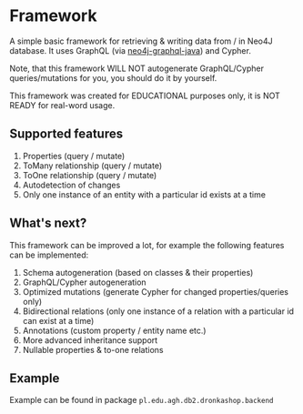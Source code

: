 # Framework

A simple basic framework for retrieving & writing data from / in Neo4J database.
It uses GraphQL (via [neo4j-graphql-java](https://github.com/neo4j-graphql/neo4j-graphql-java))
and Cypher.

Note, that this framework WILL NOT autogenerate GraphQL/Cypher queries/mutations for you,
you should do it by yourself.

This framework was created for EDUCATIONAL purposes only, it is NOT READY for real-word usage.

## Supported features

1. Properties (query / mutate)
2. ToMany relationship (query / mutate)
3. ToOne relationship (query / mutate)
4. Autodetection of changes
5. Only one instance of an entity with a particular id exists at a time 

## What's next?

This framework can be improved a lot, for example the following features can be implemented:

1. Schema autogeneration (based on classes & their properties)
2. GraphQL/Cypher autogeneration
3. Optimized mutations (generate Cypher for changed properties/queries only)
4. Bidirectional relations (only one instance of a relation with a particular id can exist at a time)
5. Annotations (custom property / entity name etc.)
6. More advanced inheritance support
7. Nullable properties & to-one relations

## Example

Example can be found in package `pl.edu.agh.db2.dronkashop.backend`
